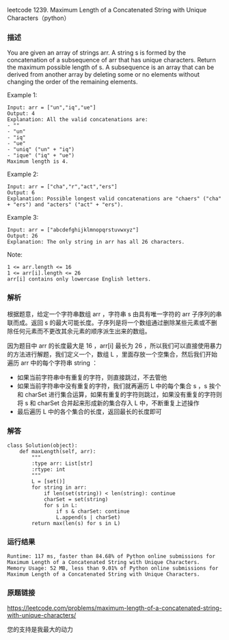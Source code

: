 leetcode  1239. Maximum Length of a Concatenated String with Unique Characters（python）




### 描述

You are given an array of strings arr. A string s is formed by the concatenation of a subsequence of arr that has unique characters. Return the maximum possible length of s. A subsequence is an array that can be derived from another array by deleting some or no elements without changing the order of the remaining elements.



Example 1:

	Input: arr = ["un","iq","ue"]
	Output: 4
	Explanation: All the valid concatenations are:
	- ""
	- "un"
	- "iq"
	- "ue"
	- "uniq" ("un" + "iq")
	- "ique" ("iq" + "ue")
	Maximum length is 4.

	
Example 2:

	Input: arr = ["cha","r","act","ers"]
	Output: 6
	Explanation: Possible longest valid concatenations are "chaers" ("cha" + "ers") and "acters" ("act" + "ers").


Example 3:



	Input: arr = ["abcdefghijklmnopqrstuvwxyz"]
	Output: 26
	Explanation: The only string in arr has all 26 characters.

Note:


	1 <= arr.length <= 16
	1 <= arr[i].length <= 26
	arr[i] contains only lowercase English letters.

### 解析

根据题意，给定一个字符串数组 arr ，字符串 s 由具有唯一字符的 arr 子序列的串联而成。返回 s 的最大可能长度。子序列是将一个数组通过删除某些元素或不删除任何元素而不更改其余元素的顺序派生出来的数组。

因为题目中 arr 的长度最大是 16 ，arr[i] 最长为 26 ，所以我们可以直接使用暴力的方法进行解题，我们定义一个，数组 L ，里面存放一个空集合，然后我们开始遍历 arr 中的每个字符串 string ：

* 如果当前字符串中有重复的字符，则直接跳过，不去管他
* 如果当前字符串中没有重复的字符，我们就再遍历 L 中的每个集合 s ，s 挨个和 charSet 进行集合运算，如果有重复的字符则跳过，如果没有重复的字符则将 s 和 charSet 合并起来形成新的集合存入 L 中，不断重复上述操作
* 最后遍历 L 中的各个集合的长度，返回最长的长度即可




### 解答

	class Solution(object):
	    def maxLength(self, arr):
	        """
	        :type arr: List[str]
	        :rtype: int
	        """
	        L = [set()]
	        for string in arr:
	            if len(set(string)) < len(string): continue
	            charSet = set(string)
	            for s in L:
	                if s & charSet: continue
	                L.append(s | charSet)
	        return max(len(s) for s in L)

### 运行结果

	Runtime: 117 ms, faster than 84.68% of Python online submissions for Maximum Length of a Concatenated String with Unique Characters.
	Memory Usage: 52 MB, less than 9.01% of Python online submissions for Maximum Length of a Concatenated String with Unique Characters.


### 原题链接

https://leetcode.com/problems/maximum-length-of-a-concatenated-string-with-unique-characters/


您的支持是我最大的动力
